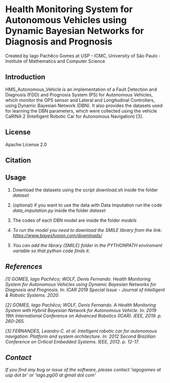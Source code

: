 # Health  Monitoring System for Autonomous Vehicles using Dynamic Bayesian Networks for Diagnosis and Prognosis

Created by Iago Pachêco Gomes at USP - ICMC, University of São Paulo - Institute of Mathematics and Computer Science

## Introduction

HMS_Autonomous_Vehicle is an implementation of a Fault Detection and Diagnosis (FDD) and Prognosis System (PS) for Autonomous Vehicles, which monitor the GPS sensor and Lateral and Longitudinal Controllers, using Dynamic Bayesian Network (DBN).  It also provides the datasets used for learning the DBN parameters, which were collected using the vehicle CaRINA 2 (Intelligent Robotic Car for Autonomous Navigation) [3].


## License

Apache License 2.0

## Citation


## Usage

1) Download the datasets using the script <i>download.sh</i> inside the folder <i>dataset</i>

2) (optional) if you want to use the data with Data Imputation run the code <i>data_imputation.py</i> inside the folder <i>dataset</i> 

3) The codes of each DBN model are inside the folder <i>models</id>

4) To run the model you need to download the SMILE library from the link: https://www.bayesfusion.com/downloads/

5) You can add the library (SMILE) folder in the PYTHONPATH enviroment variable so that python code finds it. 

## References

[1] GOMES, Iago Pachêco; WOLF, Denis Fernando. Health  Monitoring System for Autonomous Vehicles using Dynamic Bayesian Networks for Diagnosis and Prognosis. In: ICAR 2019 Special Issue - Journal of Intelligent & Robotic Systems. 2020.  

[2] GOMES, Iago Pachêco; WOLF, Denis Fernando. A Health Monitoring System with Hybrid Bayesian Network for Autonomous Vehicle. In: 2019 19th International Conference on Advanced Robotics (ICAR). IEEE, 2019. p. 260-265.

[3] FERNANDES, Leandro C. et al. Intelligent robotic car for autonomous navigation: Platform and system architecture. In: 2012 Second Brazilian Conference on Critical Embedded Systems. IEEE, 2012. p. 12-17.

## Contact

If you find any bug or issue of the software, please contact 'iagogomes at usp dot br' or 'iago.pg00 at gmail dot com'
